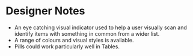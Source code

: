 # Designer Notes
- An eye catching visual indicator used to help a user visually scan and identify items with something in common from a wider list.
- A range of colours and visual styles is available.
- Pills could work particularly well in Tables.
